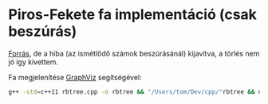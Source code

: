 # Piros-Fekete fa implementáció (csak beszúrás)

[Forrás](https://www.geeksforgeeks.org/red-black-tree-in-cpp/), de a hiba (az ismétlődő számok beszúrásánál) kijavítva, a törlés nem jó így kivettem.

Fa megjelenítése [GraphViz](http://graphviz.org/) segítségével:

```bash
g++ -std=c++11 rbtree.cpp -o rbtree && "/Users/tom/Dev/cpp/"rbtree && dot -Tsvg rbt.dot > rbt.svg    
```
